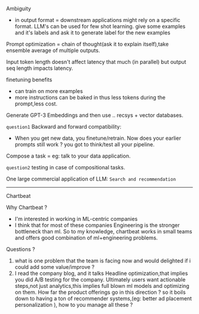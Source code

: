 Ambiguity
 - in output format = downstream applications might rely on a specific format.
 LLM's can be used for few shot learning. give some examples and it's labels and ask it to generate label for the new examples
 
 Prompt optimization = chain of thought(ask it to explain itself),take ensemble average of multiple outputs.
 
 Input token length doesn't affect latency that much (in parallel) but output seq length impacts latency.
 
 finetuning benefits
 - can train on more examples
 - more instructions can be baked in thus less tokens during the prompt,less cost.

Generate GPT-3 Embeddings and then use .. recsys + vector databases.

`question1`
Backward and forward compatibility:
- When you get new data, you finetune/retrain. Now does your earlier prompts still work ? you got to think/test all your pipeline.

Compose a task = eg: talk to your data application.

`question2`
testing in case of compositional tasks.

One large commercial application of LLM: `Search and recommendation`

-----------------------------------------

Chartbeat

Why Chartbeat ?

- I'm interested in working in ML-centric companies
- I think that for most of these companies Engineering is the stronger bottleneck than ml.
So to my knowledge, chartbeat works in small teams and offers good combination of ml+engineering problems.

Questions ?
1. what is one problem that the team is facing now and would delighted if i could add some value/improve ?
2. I read the company blog, and it talks Headline optimization,that implies you did A/B testing for the company. Ultimately users want actionable steps,not just analytics,this implies full blown ml models and optimizing on them. How far the product offerings go in this direction ? so it boils down to having a ton of recommender systems,(eg: better ad placement personalization ), how to you manage all these ?
